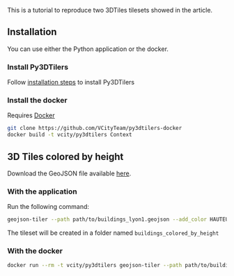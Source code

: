 This is a tutorial to reproduce two 3DTiles tilesets showed in the article.

## Installation

You can use either the Python application or the docker.

### Install Py3DTilers

Follow [installation steps](https://github.com/VCityTeam/py3dtilers#installation-from-sources) to install Py3DTilers

### Install the docker

Requires [Docker](https://docs.docker.com/get-docker/)

```bash
git clone https://github.com/VCityTeam/py3dtilers-docker
docker build -t vcity/py3dtilers Context
```

## 3D Tiles colored by height

Download the GeoJSON file available [here]().

### With the application

Run the following command:

```bash
geojson-tiler --path path/to/buildings_lyon1.geojson --add_color HAUTEUR -o buildings_colored_by_height
```

The tileset will be created in a folder named `buildings_colored_by_height`

### With the docker

```bash
docker run --rm -t vcity/py3dtilers geojson-tiler --path path/to/buildings_lyon1.geojson --add_color HAUTEUR -o buildings_colored_by_height
```
